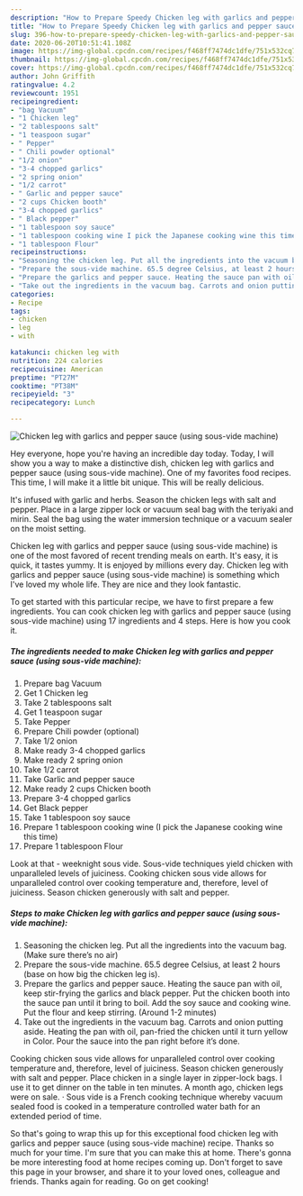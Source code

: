 ```yaml
---
description: "How to Prepare Speedy Chicken leg with garlics and pepper sauce (using sous-vide machine)"
title: "How to Prepare Speedy Chicken leg with garlics and pepper sauce (using sous-vide machine)"
slug: 396-how-to-prepare-speedy-chicken-leg-with-garlics-and-pepper-sauce-using-sous-vide-machine
date: 2020-06-20T10:51:41.108Z
image: https://img-global.cpcdn.com/recipes/f468ff7474dc1dfe/751x532cq70/chicken-leg-with-garlics-and-pepper-sauce-using-sous-vide-machine-recipe-main-photo.jpg
thumbnail: https://img-global.cpcdn.com/recipes/f468ff7474dc1dfe/751x532cq70/chicken-leg-with-garlics-and-pepper-sauce-using-sous-vide-machine-recipe-main-photo.jpg
cover: https://img-global.cpcdn.com/recipes/f468ff7474dc1dfe/751x532cq70/chicken-leg-with-garlics-and-pepper-sauce-using-sous-vide-machine-recipe-main-photo.jpg
author: John Griffith
ratingvalue: 4.2
reviewcount: 1951
recipeingredient:
- "bag Vacuum"
- "1 Chicken leg"
- "2 tablespoons salt"
- "1 teaspoon sugar"
- " Pepper"
- " Chili powder optional"
- "1/2 onion"
- "3-4 chopped garlics"
- "2 spring onion"
- "1/2 carrot"
- " Garlic and pepper sauce"
- "2 cups Chicken booth"
- "3-4 chopped garlics"
- " Black pepper"
- "1 tablespoon soy sauce"
- "1 tablespoon cooking wine I pick the Japanese cooking wine this time"
- "1 tablespoon Flour"
recipeinstructions:
- "Seasoning the chicken leg. Put all the ingredients into the vacuum bag. (Make sure there’s no air)"
- "Prepare the sous-vide machine. 65.5 degree Celsius, at least 2 hours (base on how big the chicken leg is)."
- "Prepare the garlics and pepper sauce. Heating the sauce pan with oil, keep stir-frying the garlics and black pepper. Put the chicken booth into the sauce pan until it bring to boil. Add the soy sauce and cooking wine. Put the flour and keep stirring. (Around 1-2 minutes)"
- "Take out the ingredients in the vacuum bag. Carrots and onion putting aside. Heating the pan with oil, pan-fried the chicken until it turn yellow in Color. Pour the sauce into the pan right before it’s done."
categories:
- Recipe
tags:
- chicken
- leg
- with

katakunci: chicken leg with 
nutrition: 224 calories
recipecuisine: American
preptime: "PT27M"
cooktime: "PT38M"
recipeyield: "3"
recipecategory: Lunch

---
```



![Chicken leg with garlics and pepper sauce (using sous-vide machine)](https://img-global.cpcdn.com/recipes/f468ff7474dc1dfe/751x532cq70/chicken-leg-with-garlics-and-pepper-sauce-using-sous-vide-machine-recipe-main-photo.jpg)

Hey everyone, hope you're having an incredible day today. Today, I will show you a way to make a distinctive dish, chicken leg with garlics and pepper sauce (using sous-vide machine). One of my favorites food recipes. This time, I will make it a little bit unique. This will be really delicious.

It&#39;s infused with garlic and herbs. Season the chicken legs with salt and pepper. Place in a large zipper lock or vacuum seal bag with the teriyaki and mirin. Seal the bag using the water immersion technique or a vacuum sealer on the moist setting.

Chicken leg with garlics and pepper sauce (using sous-vide machine) is one of the most favored of recent trending meals on earth. It's easy, it is quick, it tastes yummy. It is enjoyed by millions every day. Chicken leg with garlics and pepper sauce (using sous-vide machine) is something which I've loved my whole life. They are nice and they look fantastic.


To get started with this particular recipe, we have to first prepare a few ingredients. You can cook chicken leg with garlics and pepper sauce (using sous-vide machine) using 17 ingredients and 4 steps. Here is how you cook it.

<!--inarticleads1-->

##### The ingredients needed to make Chicken leg with garlics and pepper sauce (using sous-vide machine):

1. Prepare bag Vacuum
1. Get 1 Chicken leg
1. Take 2 tablespoons salt
1. Get 1 teaspoon sugar
1. Take  Pepper
1. Prepare  Chili powder (optional)
1. Take 1/2 onion
1. Make ready 3-4 chopped garlics
1. Make ready 2 spring onion
1. Take 1/2 carrot
1. Take  Garlic and pepper sauce
1. Make ready 2 cups Chicken booth
1. Prepare 3-4 chopped garlics
1. Get  Black pepper
1. Take 1 tablespoon soy sauce
1. Prepare 1 tablespoon cooking wine (I pick the Japanese cooking wine this time)
1. Prepare 1 tablespoon Flour


Look at that - weeknight sous vide. Sous-vide techniques yield chicken with unparalleled levels of juiciness. Cooking chicken sous vide allows for unparalleled control over cooking temperature and, therefore, level of juiciness. Season chicken generously with salt and pepper. 

<!--inarticleads2-->

##### Steps to make Chicken leg with garlics and pepper sauce (using sous-vide machine):

1. Seasoning the chicken leg. Put all the ingredients into the vacuum bag. (Make sure there’s no air)
1. Prepare the sous-vide machine. 65.5 degree Celsius, at least 2 hours (base on how big the chicken leg is).
1. Prepare the garlics and pepper sauce. Heating the sauce pan with oil, keep stir-frying the garlics and black pepper. Put the chicken booth into the sauce pan until it bring to boil. Add the soy sauce and cooking wine. Put the flour and keep stirring. (Around 1-2 minutes)
1. Take out the ingredients in the vacuum bag. Carrots and onion putting aside. Heating the pan with oil, pan-fried the chicken until it turn yellow in Color. Pour the sauce into the pan right before it’s done.


Cooking chicken sous vide allows for unparalleled control over cooking temperature and, therefore, level of juiciness. Season chicken generously with salt and pepper. Place chicken in a single layer in zipper-lock bags. I use it to get dinner on the table in ten minutes. A month ago, chicken legs were on sale. · Sous vide is a French cooking technique whereby vacuum sealed food is cooked in a temperature controlled water bath for an extended period of time. 

So that's going to wrap this up for this exceptional food chicken leg with garlics and pepper sauce (using sous-vide machine) recipe. Thanks so much for your time. I'm sure that you can make this at home. There's gonna be more interesting food at home recipes coming up. Don't forget to save this page in your browser, and share it to your loved ones, colleague and friends. Thanks again for reading. Go on get cooking!
